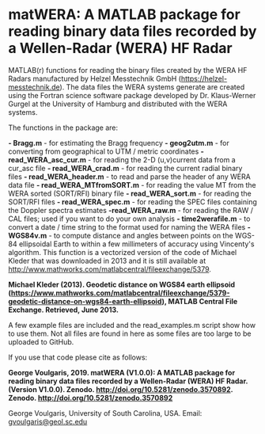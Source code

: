 # matWERA: A MATLAB package for reading binary data files recorded by a Wellen-Radar (WERA) HF Radar

MATLAB(r) functions for reading the binary files created by the WERA HF Radars manufactured by Helzel Messtechnik GmbH (https://helzel-messtechnik.de). The data files the WERA systems generate are created using the Fortran science software package developed by Dr. Klaus-Werner Gurgel at the University of Hamburg and distributed with the WERA systems.

The functions in the package are:

 **- Bragg.m**                  - for estimating the Bragg frequency
 **- geog2utm.m**               - for converting from geographical to UTM / metric coordinates
 **- read_WERA_asc_cur.m**      - for reading the 2-D (u,v)current data from a cur_asc file
 **- read_WERA_crad.m**         - for reading the current radial binary files
 **- read_WERA_header.m**       - to read and parse the header of any WERA data file
 **- read_WERA_MTfromSORT.m**   - for reading the value MT from the WERA sorted (SORT/RFI) binary file
 **- read_WERA_sort.m**         - for reading the SORT/RFI files
 **- read_WERA_spec.m**         - for reading the SPEC files containing the Doppler spectra estimates
 **-read_WERA_raw.m**           - for reading the RAW / CAL files; used if you want to do your own analysis
 **- time2werafile.m**          - to convert a date / time string to the format used for naming the WERA files
 **- WGS84v.m**                 - to compute distance and angles between points on the WGS-84 ellipsoidal Earth to within a few millimeters of accuracy using Vincenty's algorithm. This function is a vectorized version of the code of Michael Kleder that was downloaded in 2013 and it is  still available at http://www.mathworks.com/matlabcentral/fileexchange/5379.
  
**Michael Kleder (2013). Geodetic distance on WGS84 earth ellipsoid (https://www.mathworks.com/matlabcentral/fileexchange/5379-geodetic-distance-on-wgs84-earth-ellipsoid), MATLAB Central File Exchange. Retrieved, June 2013.**

A few example files are included and the read_examples.m script show how to use them. Not all files are found in here as some files are too large to be uploaded to GitHub.

If you use that code please cite as follows: 

**George Voulgaris, 2019. matWERA (V1.0.0): A MATLAB package for reading binary data files recorded by a Wellen-Radar (WERA) HF Radar. (Version V1.0.0). Zenodo. http://doi.org/10.5281/zenodo.3570892. Zenodo. http://doi.org/10.5281/zenodo.3570892**

George Voulgaris, University of South Carolina, USA.
Email: gvoulgaris@geol.sc.edu
